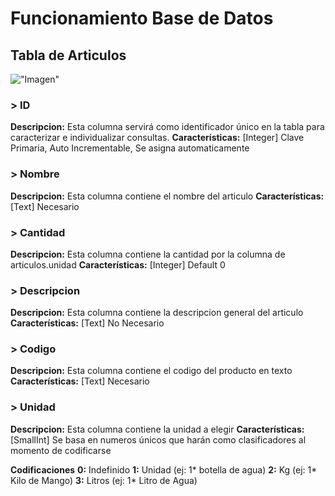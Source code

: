 # Funcionamiento Base de Datos

## Tabla de Articulos
!["Imagen"](https://i.imgur.com/MCebcZt.png)
### > ID

**Descripcion:** Esta columna servirá como identificador único en la tabla para caracterizar e individualizar consultas. 
**Características:** [Integer] Clave Primaria, Auto Incrementable, Se asigna automaticamente


### > Nombre

**Descripcion:** Esta columna contiene el nombre del articulo
**Características:** [Text] Necesario


### > Cantidad

**Descripcion:** Esta columna contiene la cantidad por la columna de articulos.unidad
**Características:** [Integer] Default 0


### > Descripcion

**Descripcion:** Esta columna contiene la descripcion general del articulo
**Características:** [Text] No Necesario


### > Codigo

**Descripcion:** Esta columna contiene el codigo del producto en texto
**Características:** [Text] Necesario


### > Unidad

**Descripcion:** Esta columna contiene la unidad a elegir
**Características:** [SmallInt] Se basa en numeros únicos que harán como clasificadores al momento de codificarse

**Codificaciones**
**0:** Indefinido
**1:** Unidad (ej: 1* botella de agua)
**2:** Kg (ej: 1* Kilo de Mango)
**3:** Litros (ej: 1* Litro de Agua)